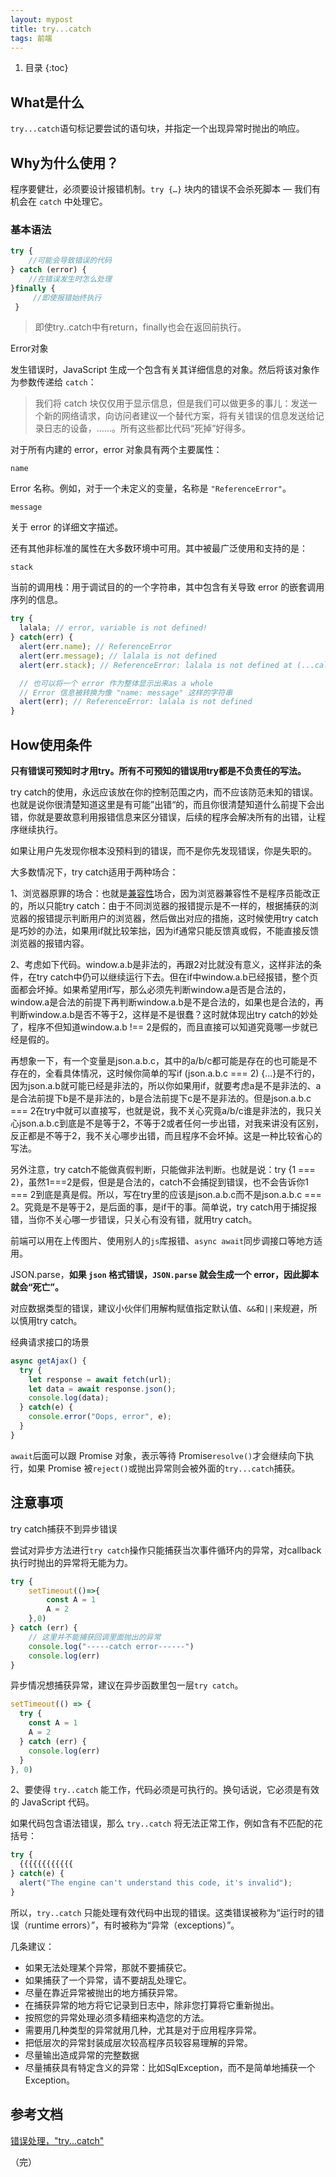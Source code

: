 ```yaml
---
layout: mypost
title: try...catch
tags: 前端
---
```


1. 目录
{:toc}

<!--more-->


## What是什么

`try...catch`语句标记要尝试的语句块，并指定一个出现异常时抛出的响应。

## Why为什么使用？

程序要健壮，必须要设计报错机制。`try {…}` 块内的错误不会杀死脚本 — 我们有机会在 `catch` 中处理它。



### 基本语法

```TypeScript
try {
    //可能会导致错误的代码
} catch (error) {
    //在错误发生时怎么处理
}finally {
     //即使报错始终执行
 }

```

> 即使try..catch中有return，finally也会在返回前执行。



Error对象

发生错误时，JavaScript 生成一个包含有关其详细信息的对象。然后将该对象作为参数传递给 `catch`：

> 我们将 catch 块仅仅用于显示信息，但是我们可以做更多的事儿：发送一个新的网络请求，向访问者建议一个替代方案，将有关错误的信息发送给记录日志的设备，……。所有这些都比代码“死掉”好得多。

对于所有内建的 error，error 对象具有两个主要属性：

`name`

Error 名称。例如，对于一个未定义的变量，名称是 `"ReferenceError"`。

`message`

关于 error 的详细文字描述。

还有其他非标准的属性在大多数环境中可用。其中被最广泛使用和支持的是：

`stack`

当前的调用栈：用于调试目的的一个字符串，其中包含有关导致 error 的嵌套调用序列的信息。

```TypeScript
try {
  lalala; // error, variable is not defined!
} catch(err) {
  alert(err.name); // ReferenceError
  alert(err.message); // lalala is not defined
  alert(err.stack); // ReferenceError: lalala is not defined at (...call stack)

  // 也可以将一个 error 作为整体显示出来as a whole
  // Error 信息被转换为像 "name: message" 这样的字符串
  alert(err); // ReferenceError: lalala is not defined
}
```



## How使用条件

**只有错误可预知时才用try。所有不可预知的错误用try都是不负责任的写法。**

try catch的使用，永远应该放在你的控制范围之内，而不应该防范未知的错误。也就是说你很清楚知道这里是有可能”出错“的，而且你很清楚知道什么前提下会出错，你就是要故意利用报错信息来区分错误，后续的程序会解决所有的出错，让程序继续执行。

如果让用户先发现你根本没预料到的错误，而不是你先发现错误，你是失职的。



大多数情况下，try catch适用于两种场合：

1、浏览器原罪的场合：也就是[兼容性](https://www.zhihu.com/search?q=兼容性&search_source=Entity&hybrid_search_source=Entity&hybrid_search_extra={"sourceType":"answer","sourceId":18696617})场合，因为浏览器兼容性不是程序员能改正的，所以只能try catch：由于不同浏览器的报错提示是不一样的，根据捕获的浏览器的报错提示判断用户的浏览器，然后做出对应的措施，这时候使用try catch是巧妙的办法，如果用if就比较笨拙，因为if通常只能反馈真或假，不能直接反馈浏览器的报错内容。

2、考虑如下代码。window.a.b是非法的，再跟2对比就没有意义，这样非法的条件，在try catch中仍可以继续运行下去。但在if中window.a.b已经报错，整个页面都会坏掉。如果希望用if写，那么必须先判断window.a是否是合法的，window.a是合法的前提下再判断window.a.b是不是合法的，如果也是合法的，再判断window.a.b是否不等于2，这样是不是很蠢？这时就体现出try catch的妙处了，程序不但知道window.a.b !== 2是假的，而且直接可以知道究竟哪一步就已经是假的。

再想象一下，有一个变量是json.a.b.c，其中的a/b/c都可能是存在的也可能是不存在的，全看具体情况，这时候你简单的写if (json.a.b.c === 2) {...}是不行的，因为json.a.b就可能已经是非法的，所以你如果用if，就要考虑a是不是非法的、a是合法前提下b是不是非法的，b是合法前提下c是不是非法的。但是json.a.b.c === 2在try中就可以直接写，也就是说，我不关心究竟a/b/c谁是非法的，我只关心json.a.b.c到底是不是等于2，不等于2或者任何一步出错，对我来讲没有区别，反正都是不等于2，我不关心哪步出错，而且程序不会坏掉。这是一种比较省心的写法。

另外注意，try catch不能做真假判断，只能做非法判断。也就是说：try {1 === 2}，虽然1===2是假，但是是合法的，catch不会捕捉到错误，也不会告诉你1 === 2到底是真是假。所以，写在try里的应该是json.a.b.c而不是json.a.b.c === 2。究竟是不是等于2，是后面的事，是if干的事。简单说，try catch用于捕捉报错，当你不关心哪一步错误，只关心有没有错，就用try catch。



前端可以用在上传图片、使用别人的`js`库报错、`async await`同步调接口等地方适用。

JSON.parse，**如果 ****`json`**** 格式错误，****`JSON.parse`**** 就会生成一个 error，因此脚本就会“死亡”。**

对应数据类型的错误，建议小伙伴们用解构赋值指定默认值、`&&`和`||`来规避，所以慎用try catch。



经典请求接口的场景

```TypeScript
async getAjax() {
  try {
    let response = await fetch(url);
    let data = await response.json(); 
    console.log(data);
  } catch(e) {
    console.error("Oops, error", e);
  }
}
```

`await`后面可以跟 Promise 对象，表示等待 Promise`resolve()`才会继续向下执行，如果 Promise 被`reject()`或抛出异常则会被外面的`try...catch`捕获。



## 注意事项

try catch捕获不到异步错误

尝试对异步方法进行`try catch`操作只能捕获当次事件循环内的异常，对callback执行时抛出的异常将无能为力。

```TypeScript
try {
    setTimeout(()=>{
        const A = 1
        A = 2
    },0)
} catch (err) {
    // 这里并不能捕获回调里面抛出的异常
    console.log("-----catch error------")
    console.log(err)
}

```

异步情况想捕获异常，建议在异步函数里包一层`try catch`。

```TypeScript
setTimeout(() => {
  try {
    const A = 1
    A = 2
  } catch (err) {
    console.log(err)
  }
}, 0)
```



2、要使得 `try..catch` 能工作，代码必须是可执行的。换句话说，它必须是有效的 JavaScript 代码。

如果代码包含语法错误，那么 `try..catch` 将无法正常工作，例如含有不匹配的花括号：

```TypeScript
try {
  {{{{{{{{{{{{
} catch(e) {
  alert("The engine can't understand this code, it's invalid");
}
```

所以，`try..catch` 只能处理有效代码中出现的错误。这类错误被称为“运行时的错误（runtime errors）”，有时被称为“异常（exceptions）”。



几条建议：  

- 如果无法处理某个异常，那就不要捕获它。   
- 如果捕获了一个异常，请不要胡乱处理它。   
- 尽量在靠近异常被抛出的地方捕获异常。   
- 在捕获异常的地方将它记录到日志中，除非您打算将它重新抛出。   
- 按照您的异常处理必须多精细来构造您的方法。   
- 需要用几种类型的异常就用几种，尤其是对于应用程序异常。  
- 把低层次的异常封装成层次较高程序员较容易理解的异常。  
- 尽量输出造成异常的完整数据  
- 尽量捕获具有特定含义的异常：比如SqlException，而不是简单地捕获一个Exception。





## 参考文档

[错误处理，"try...catch"](https://zh.javascript.info/try-catch)


（完）

